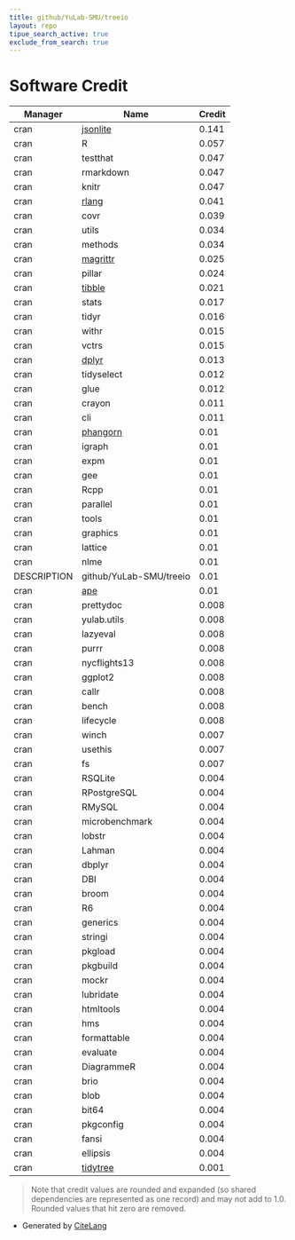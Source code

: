 ```yaml
---
title: github/YuLab-SMU/treeio
layout: repo
tipue_search_active: true
exclude_from_search: true
---
```

# Software Credit

|Manager|Name|Credit|
|-------|----|------|
|cran|[jsonlite](https://arxiv.org/abs/1403.2805 (paper))|0.141|
|cran|R|0.057|
|cran|testthat|0.047|
|cran|rmarkdown|0.047|
|cran|knitr|0.047|
|cran|[rlang](https://rlang.r-lib.org)|0.041|
|cran|covr|0.039|
|cran|utils|0.034|
|cran|methods|0.034|
|cran|[magrittr](https://magrittr.tidyverse.org)|0.025|
|cran|pillar|0.024|
|cran|[tibble](https://tibble.tidyverse.org/)|0.021|
|cran|stats|0.017|
|cran|tidyr|0.016|
|cran|withr|0.015|
|cran|vctrs|0.015|
|cran|[dplyr](https://dplyr.tidyverse.org)|0.013|
|cran|tidyselect|0.012|
|cran|glue|0.012|
|cran|crayon|0.011|
|cran|cli|0.011|
|cran|[phangorn](https://github.com/KlausVigo/phangorn)|0.01|
|cran|igraph|0.01|
|cran|expm|0.01|
|cran|gee|0.01|
|cran|Rcpp|0.01|
|cran|parallel|0.01|
|cran|tools|0.01|
|cran|graphics|0.01|
|cran|lattice|0.01|
|cran|nlme|0.01|
|DESCRIPTION|github/YuLab-SMU/treeio|0.01|
|cran|[ape](http://ape-package.ird.fr/)|0.01|
|cran|prettydoc|0.008|
|cran|yulab.utils|0.008|
|cran|lazyeval|0.008|
|cran|purrr|0.008|
|cran|nycflights13|0.008|
|cran|ggplot2|0.008|
|cran|callr|0.008|
|cran|bench|0.008|
|cran|lifecycle|0.008|
|cran|winch|0.007|
|cran|usethis|0.007|
|cran|fs|0.007|
|cran|RSQLite|0.004|
|cran|RPostgreSQL|0.004|
|cran|RMySQL|0.004|
|cran|microbenchmark|0.004|
|cran|lobstr|0.004|
|cran|Lahman|0.004|
|cran|dbplyr|0.004|
|cran|DBI|0.004|
|cran|broom|0.004|
|cran|R6|0.004|
|cran|generics|0.004|
|cran|stringi|0.004|
|cran|pkgload|0.004|
|cran|pkgbuild|0.004|
|cran|mockr|0.004|
|cran|lubridate|0.004|
|cran|htmltools|0.004|
|cran|hms|0.004|
|cran|formattable|0.004|
|cran|evaluate|0.004|
|cran|DiagrammeR|0.004|
|cran|brio|0.004|
|cran|blob|0.004|
|cran|bit64|0.004|
|cran|pkgconfig|0.004|
|cran|fansi|0.004|
|cran|ellipsis|0.004|
|cran|[tidytree](https://yulab-smu.top/treedata-book/)|0.001|


> Note that credit values are rounded and expanded (so shared dependencies are represented as one record) and may not add to 1.0. Rounded values that hit zero are removed.


- Generated by [CiteLang](https://github.com/vsoch/citelang)
